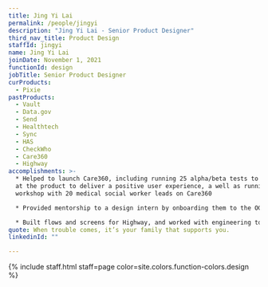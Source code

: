 ```yaml
---
title: Jing Yi Lai
permalink: /people/jingyi
description: "Jing Yi Lai - Senior Product Designer"
third_nav_title: Product Design
staffId: jingyi
name: Jing Yi Lai
joinDate: November 1, 2021
functionId: design
jobTitle: Senior Product Designer
curProducts:
  - Pixie
pastProducts:
  - Vault
  - Data.gov
  - Send
  - Healthtech
  - Sync
  - HAS
  - CheckWho
  - Care360
  - Highway
accomplishments: >-
  * Helped to launch Care360, including running 25 alpha/beta tests to iterate
  at the product to deliver a positive user experience, a well as running a
  workshop with 20 medical social worker leads on Care360

  * Provided mentorship to a design intern by onboarding them to the OGP design team and Care360, as well as guiding their everyday work and planning for their learning and growth

  * Built flows and screens for Highway, and worked with engineering to rapidly develop a prototype, leading to interest from 6 government agencies
quote: When trouble comes, it’s your family that supports you.
linkedinId: ""

---
```


{% include staff.html staff=page color=site.colors.function-colors.design %}
